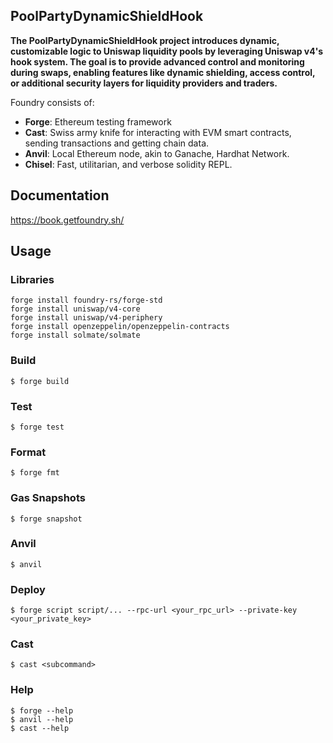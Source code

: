 ## PoolPartyDynamicShieldHook

**The PoolPartyDynamicShieldHook project introduces dynamic, customizable logic to Uniswap liquidity pools by leveraging Uniswap v4's hook system. The goal is to provide advanced control and monitoring during swaps, enabling features like dynamic shielding, access control, or additional security layers for liquidity providers and traders.**

Foundry consists of:

- **Forge**: Ethereum testing framework
- **Cast**: Swiss army knife for interacting with EVM smart contracts, sending transactions and getting chain data.
- **Anvil**: Local Ethereum node, akin to Ganache, Hardhat Network.
- **Chisel**: Fast, utilitarian, and verbose solidity REPL.

## Documentation

https://book.getfoundry.sh/

## Usage

### Libraries

```shell
forge install foundry-rs/forge-std
forge install uniswap/v4-core
forge install uniswap/v4-periphery
forge install openzeppelin/openzeppelin-contracts
forge install solmate/solmate
```

### Build

```shell
$ forge build
```

### Test

```shell
$ forge test
```

### Format

```shell
$ forge fmt
```

### Gas Snapshots

```shell
$ forge snapshot
```

### Anvil

```shell
$ anvil
```

### Deploy

```shell
$ forge script script/... --rpc-url <your_rpc_url> --private-key <your_private_key>
```

### Cast

```shell
$ cast <subcommand>
```

### Help

```shell
$ forge --help
$ anvil --help
$ cast --help
```
